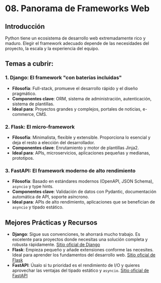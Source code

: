 # 08. Panorama de Frameworks Web

## Introducción

Python tiene un ecosistema de desarrollo web extremadamente rico y maduro. Elegir el framework adecuado depende de las necesidades del proyecto, la escala y la experiencia del equipo.

## Temas a cubrir:

### 1. Django: El framework "con baterías incluidas"
- **Filosofía**: Full-stack, promueve el desarrollo rápido y el diseño pragmático.
- **Componentes clave**: ORM, sistema de administración, autenticación, sistema de plantillas.
- **Ideal para**: Proyectos grandes y complejos, portales de noticias, e-commerce, CMS.

### 2. Flask: El micro-framework
- **Filosofía**: Minimalista, flexible y extensible. Proporciona lo esencial y deja el resto a elección del desarrollador.
- **Componentes clave**: Enrutamiento y motor de plantillas Jinja2.
- **Ideal para**: APIs, microservicios, aplicaciones pequeñas y medianas, prototipos.

### 3. FastAPI: El framework moderno de alto rendimiento
- **Filosofía**: Basado en estándares modernos (OpenAPI, JSON Schema), `asyncio` y type hints.
- **Componentes clave**: Validación de datos con Pydantic, documentación automática de API, soporte asíncrono.
- **Ideal para**: APIs de alto rendimiento, aplicaciones que se benefician de `asyncio` y tipado estático.

## Mejores Prácticas y Recursos

- **Django**: Sigue sus convenciones, te ahorrará mucho trabajo. Es excelente para proyectos donde necesitas una solución completa y robusta rápidamente. [Sitio oficial de Django](https://www.djangoproject.com/)
- **Flask**: Empieza pequeño y añade extensiones conforme las necesites. Ideal para aprender los fundamentos del desarrollo web. [Sitio oficial de Flask](https://flask.palletsprojects.com/)
- **FastAPI**: Úsalo si tu prioridad es el rendimiento de I/O y quieres aprovechar las ventajas del tipado estático y `asyncio`. [Sitio oficial de FastAPI](https://fastapi.tiangolo.com/)
